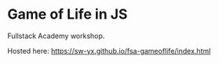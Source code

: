 # Game of Life in JS

Fullstack Academy workshop.

Hosted here: <https://sw-yx.github.io/fsa-gameoflife/index.html>
